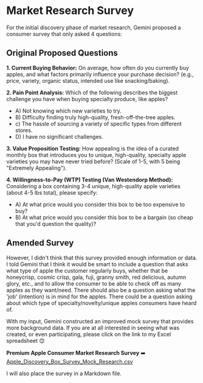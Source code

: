 # Market Research Survey
For the initial discovery phase of market research, Gemini proposed a consumer survey that only asked 4 questions:

## Original Proposed Questions
**1. Current Buying Behavior:** On average, how often do you currently buy apples, and what factors primarily influence your purchase decision? (e.g., price, variety, organic status, intended use like snacking/baking).

**2. Pain Point Analysis:** Which of the following describes the biggest challenge you have when buying specialty produce, like apples?
- A) Not knowing which new varieties to try.
- B) Difficulty finding truly high-quality, fresh-off-the-tree apples.
- c) The hassle of sourcing a variety of specific types from different stores.
- D) I have no significant challenges.

**3. Value Proposition Testing:** How appealing is the idea of a curated monthly box that introduces you to unique, high-quality, specialty apple varieties you may have never tried before? (Scale of 1-5, with 5 being "Extremely Appealing").

**4. Willingness-to-Pay (WTP) Testing (Van Westendorp Method):** Considering a box containing 3-4 unique, high-quality apple varieties (about $\text{4-5}$ lbs total), please specify:
- A) At what price would you consider this box to be too expensive to buy?
- B) At what price would you consider this box to be a bargain (so cheap that you'd question the quality)?

## Amended Survey
However, I didn't think that this survey provided enough information or data. I told Gemini that I think it would be smart to include a question that asks what type of apple the customer regularly buys, whether that be honeycrisp, cosmic crisp, gala, fuji, granny smith, red delicious, autumn glory, etc., and to allow the consumer to be able to check off as many apples as they want/need. There should also be a question asking what the 'job' (intention) is in mind for the apples. There could be a question asking about which type of specialty/novelty/unique apples consumers have heard of.

With my input, Gemini constructed an improved mock survey that provides more background data. If you are at all interested in seeing what was created, or even participating, please click on the link to my Excel spreadsheet 😊

**Premium Apple Consumer Market Research Survey** ➡️ [Apple_Discovery_Box_Survey_Mock_Research.csv](https://github.com/user-attachments/files/23007728/Apple_Discovery_Box_Survey_Mock_Research.csv)

I will also place the survey in a Markdown file.
